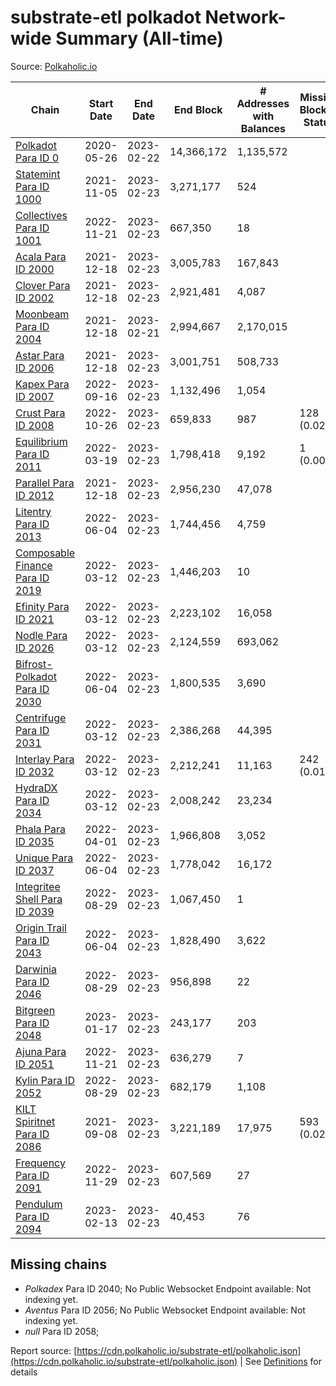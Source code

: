 # substrate-etl polkadot Network-wide Summary (All-time)

Source: [Polkaholic.io](https://polkaholic.io)


| Chain            | Start Date | End Date | End Block | # Addresses with Balances | Missing Blocks / Status |
| ---------------- | ---------- | ---------| --------- | ------------------------- | ----------------------- |
| [Polkadot Para ID 0](/polkadot/0-polkadot) | 2020-05-26 | 2023-02-22 | 14,366,172 |  1,135,572 |    |
| [Statemint Para ID 1000](/polkadot/1000-statemint) | 2021-11-05 | 2023-02-23 | 3,271,177 |  524 |    |
| [Collectives Para ID 1001](/polkadot/1001-collectives) | 2022-11-21 | 2023-02-23 | 667,350 |  18 |    |
| [Acala Para ID 2000](/polkadot/2000-acala) | 2021-12-18 | 2023-02-23 | 3,005,783 |  167,843 |    |
| [Clover Para ID 2002](/polkadot/2002-clover) | 2021-12-18 | 2023-02-23 | 2,921,481 |  4,087 |    |
| [Moonbeam Para ID 2004](/polkadot/2004-moonbeam) | 2021-12-18 | 2023-02-21 | 2,994,667 |  2,170,015 |    |
| [Astar Para ID 2006](/polkadot/2006-astar) | 2021-12-18 | 2023-02-23 | 3,001,751 |  508,733 |    |
| [Kapex Para ID 2007](/polkadot/2007-kapex) | 2022-09-16 | 2023-02-23 | 1,132,496 |  1,054 |    |
| [Crust Para ID 2008](/polkadot/2008-crust) | 2022-10-26 | 2023-02-23 | 659,833 |  987 | 128 (0.02%)  |
| [Equilibrium Para ID 2011](/polkadot/2011-equilibrium) | 2022-03-19 | 2023-02-23 | 1,798,418 |  9,192 | 1 (0.00%)  |
| [Parallel Para ID 2012](/polkadot/2012-parallel) | 2021-12-18 | 2023-02-23 | 2,956,230 |  47,078 |    |
| [Litentry Para ID 2013](/polkadot/2013-litentry) | 2022-06-04 | 2023-02-23 | 1,744,456 |  4,759 |    |
| [Composable Finance Para ID 2019](/polkadot/2019-composable) | 2022-03-12 | 2023-02-23 | 1,446,203 |  10 |    |
| [Efinity Para ID 2021](/polkadot/2021-efinity) | 2022-03-12 | 2023-02-23 | 2,223,102 |  16,058 |    |
| [Nodle Para ID 2026](/polkadot/2026-nodle) | 2022-03-12 | 2023-02-23 | 2,124,559 |  693,062 |    |
| [Bifrost-Polkadot Para ID 2030](/polkadot/2030-bifrost-dot) | 2022-06-04 | 2023-02-23 | 1,800,535 |  3,690 |    |
| [Centrifuge Para ID 2031](/polkadot/2031-centrifuge) | 2022-03-12 | 2023-02-23 | 2,386,268 |  44,395 |    |
| [Interlay Para ID 2032](/polkadot/2032-interlay) | 2022-03-12 | 2023-02-23 | 2,212,241 |  11,163 | 242 (0.01%)  |
| [HydraDX Para ID 2034](/polkadot/2034-hydradx) | 2022-03-12 | 2023-02-23 | 2,008,242 |  23,234 |    |
| [Phala Para ID 2035](/polkadot/2035-phala) | 2022-04-01 | 2023-02-23 | 1,966,808 |  3,052 |    |
| [Unique Para ID 2037](/polkadot/2037-unique) | 2022-06-04 | 2023-02-23 | 1,778,042 |  16,172 |    |
| [Integritee Shell Para ID 2039](/polkadot/2039-integritee-shell) | 2022-08-29 | 2023-02-23 | 1,067,450 |  1 |    |
| [Origin Trail Para ID 2043](/polkadot/2043-origintrail) | 2022-06-04 | 2023-02-23 | 1,828,490 |  3,622 |    |
| [Darwinia Para ID 2046](/polkadot/2046-darwinia) | 2022-08-29 | 2023-02-23 | 956,898 |  22 |    |
| [Bitgreen Para ID 2048](/polkadot/2048-bitgreen) | 2023-01-17 | 2023-02-23 | 243,177 |  203 |    |
| [Ajuna Para ID 2051](/polkadot/2051-ajuna) | 2022-11-21 | 2023-02-23 | 636,279 |  7 |    |
| [Kylin Para ID 2052](/polkadot/2052-kylin) | 2022-08-29 | 2023-02-23 | 682,179 |  1,108 |    |
| [KILT Spiritnet Para ID 2086](/polkadot/2086-kilt) | 2021-09-08 | 2023-02-23 | 3,221,189 |  17,975 | 593 (0.02%)  |
| [Frequency Para ID 2091](/polkadot/2091-frequency) | 2022-11-29 | 2023-02-23 | 607,569 |  27 |    |
| [Pendulum Para ID 2094](/polkadot/2094-pendulum) | 2023-02-13 | 2023-02-23 | 40,453 |  76 |    |

## Missing chains


* *Polkadex* Para ID 2040; No Public Websocket Endpoint available: Not indexing yet.
* *Aventus* Para ID 2056; No Public Websocket Endpoint available: Not indexing yet.
* *null* Para ID 2058; 

Report source: [https://cdn.polkaholic.io/substrate-etl/polkaholic.json](https://cdn.polkaholic.io/substrate-etl/polkaholic.json) | See [Definitions](/DEFINITIONS.md) for details
